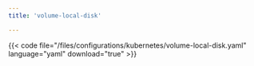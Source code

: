 ```yaml
---
title: 'volume-local-disk'

---
```


{{< code file="/files/configurations/kubernetes/volume-local-disk.yaml" language="yaml" download="true" >}}
